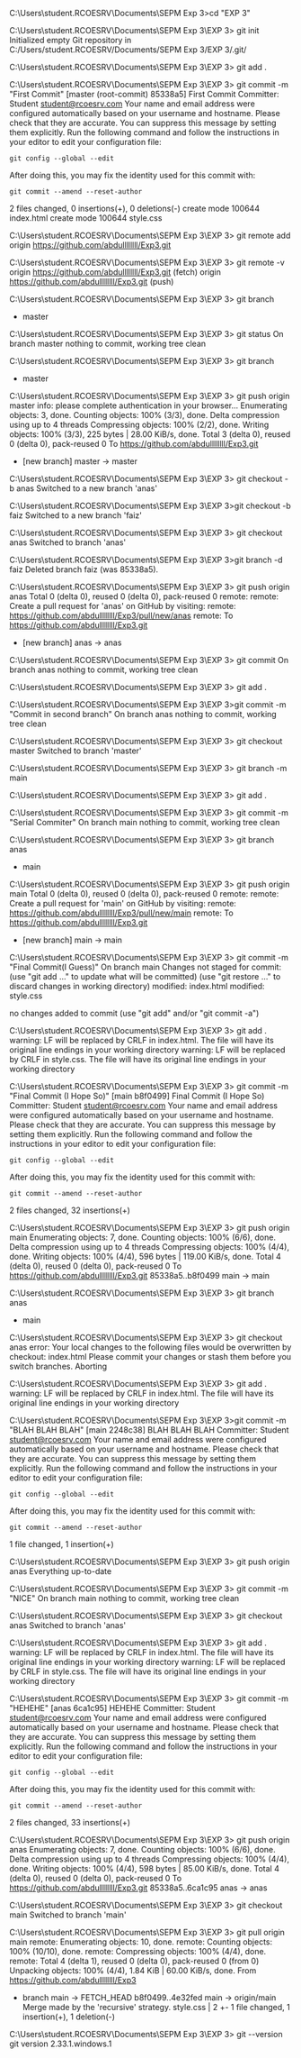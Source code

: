 C:\Users\student.RCOESRV\Documents\SEPM Exp 3>cd "EXP 3"

C:\Users\student.RCOESRV\Documents\SEPM Exp 3\EXP 3> git init
Initialized empty Git repository in C:/Users/student.RCOESRV/Documents/SEPM Exp 3/EXP 3/.git/

C:\Users\student.RCOESRV\Documents\SEPM Exp 3\EXP 3> git add .

C:\Users\student.RCOESRV\Documents\SEPM Exp 3\EXP 3> git commit -m "First Commit"
[master (root-commit) 85338a5] First Commit
 Committer: Student <student@rcoesrv.com>
Your name and email address were configured automatically based
on your username and hostname. Please check that they are accurate.
You can suppress this message by setting them explicitly. Run the
following command and follow the instructions in your editor to edit
your configuration file:

    git config --global --edit

After doing this, you may fix the identity used for this commit with:

    git commit --amend --reset-author

 2 files changed, 0 insertions(+), 0 deletions(-)
 create mode 100644 index.html
 create mode 100644 style.css

C:\Users\student.RCOESRV\Documents\SEPM Exp 3\EXP 3> git remote add origin https://github.com/abdullllllll/Exp3.git

C:\Users\student.RCOESRV\Documents\SEPM Exp 3\EXP 3> git remote -v
origin  https://github.com/abdullllllll/Exp3.git (fetch)
origin  https://github.com/abdullllllll/Exp3.git (push)

C:\Users\student.RCOESRV\Documents\SEPM Exp 3\EXP 3> git branch
* master

C:\Users\student.RCOESRV\Documents\SEPM Exp 3\EXP 3> git status
On branch master
nothing to commit, working tree clean

C:\Users\student.RCOESRV\Documents\SEPM Exp 3\EXP 3> git branch
* master

C:\Users\student.RCOESRV\Documents\SEPM Exp 3\EXP 3> git push origin master
info: please complete authentication in your browser...
Enumerating objects: 3, done.
Counting objects: 100% (3/3), done.
Delta compression using up to 4 threads
Compressing objects: 100% (2/2), done.
Writing objects: 100% (3/3), 225 bytes | 28.00 KiB/s, done.
Total 3 (delta 0), reused 0 (delta 0), pack-reused 0
To https://github.com/abdullllllll/Exp3.git
 * [new branch]      master -> master

C:\Users\student.RCOESRV\Documents\SEPM Exp 3\EXP 3> git checkout -b anas
Switched to a new branch 'anas'

C:\Users\student.RCOESRV\Documents\SEPM Exp 3\EXP 3>git checkout -b faiz
Switched to a new branch 'faiz'

C:\Users\student.RCOESRV\Documents\SEPM Exp 3\EXP 3> git checkout anas
Switched to branch 'anas'

C:\Users\student.RCOESRV\Documents\SEPM Exp 3\EXP 3>git branch -d faiz
Deleted branch faiz (was 85338a5).

C:\Users\student.RCOESRV\Documents\SEPM Exp 3\EXP 3> git push origin anas
Total 0 (delta 0), reused 0 (delta 0), pack-reused 0
remote: 
remote: Create a pull request for 'anas' on GitHub by visiting:
remote:      https://github.com/abdullllllll/Exp3/pull/new/anas
remote:
To https://github.com/abdullllllll/Exp3.git
 * [new branch]      anas -> anas

C:\Users\student.RCOESRV\Documents\SEPM Exp 3\EXP 3> git commit
On branch anas
nothing to commit, working tree clean

C:\Users\student.RCOESRV\Documents\SEPM Exp 3\EXP 3> git add . 

C:\Users\student.RCOESRV\Documents\SEPM Exp 3\EXP 3>git commit -m "Commit in second branch"
On branch anas
nothing to commit, working tree clean

C:\Users\student.RCOESRV\Documents\SEPM Exp 3\EXP 3> git checkout master
Switched to branch 'master'

C:\Users\student.RCOESRV\Documents\SEPM Exp 3\EXP 3> git branch -m main

C:\Users\student.RCOESRV\Documents\SEPM Exp 3\EXP 3> git add .

C:\Users\student.RCOESRV\Documents\SEPM Exp 3\EXP 3> git commit -m "Serial Commiter"
On branch main
nothing to commit, working tree clean

C:\Users\student.RCOESRV\Documents\SEPM Exp 3\EXP 3> git branch
  anas
* main

C:\Users\student.RCOESRV\Documents\SEPM Exp 3\EXP 3> git push origin main
Total 0 (delta 0), reused 0 (delta 0), pack-reused 0
remote: 
remote: Create a pull request for 'main' on GitHub by visiting:
remote:      https://github.com/abdullllllll/Exp3/pull/new/main
remote:
To https://github.com/abdullllllll/Exp3.git
 * [new branch]      main -> main

C:\Users\student.RCOESRV\Documents\SEPM Exp 3\EXP 3> git commit -m "Final Commit(I Guess)" 
On branch main
Changes not staged for commit:
  (use "git add <file>..." to update what will be committed)
  (use "git restore <file>..." to discard changes in working directory)
        modified:   index.html
        modified:   style.css

no changes added to commit (use "git add" and/or "git commit -a")

C:\Users\student.RCOESRV\Documents\SEPM Exp 3\EXP 3> git add .
warning: LF will be replaced by CRLF in index.html.
The file will have its original line endings in your working directory
warning: LF will be replaced by CRLF in style.css.
The file will have its original line endings in your working directory

C:\Users\student.RCOESRV\Documents\SEPM Exp 3\EXP 3> git commit -m "Final Commit (I Hope So)"
[main b8f0499] Final Commit (I Hope So)
 Committer: Student <student@rcoesrv.com>
Your name and email address were configured automatically based
on your username and hostname. Please check that they are accurate.
You can suppress this message by setting them explicitly. Run the
following command and follow the instructions in your editor to edit
your configuration file:

    git config --global --edit

After doing this, you may fix the identity used for this commit with:

    git commit --amend --reset-author

 2 files changed, 32 insertions(+)

C:\Users\student.RCOESRV\Documents\SEPM Exp 3\EXP 3> git push origin main
Enumerating objects: 7, done.
Counting objects: 100% (6/6), done.
Delta compression using up to 4 threads
Compressing objects: 100% (4/4), done.
Writing objects: 100% (4/4), 596 bytes | 119.00 KiB/s, done.
Total 4 (delta 0), reused 0 (delta 0), pack-reused 0
To https://github.com/abdullllllll/Exp3.git
   85338a5..b8f0499  main -> main

C:\Users\student.RCOESRV\Documents\SEPM Exp 3\EXP 3> git branch
  anas
* main

C:\Users\student.RCOESRV\Documents\SEPM Exp 3\EXP 3> git checkout anas
error: Your local changes to the following files would be overwritten by checkout:
        index.html
Please commit your changes or stash them before you switch branches.
Aborting

C:\Users\student.RCOESRV\Documents\SEPM Exp 3\EXP 3> git add .
warning: LF will be replaced by CRLF in index.html.
The file will have its original line endings in your working directory

C:\Users\student.RCOESRV\Documents\SEPM Exp 3\EXP 3>git commit -m "BLAH BLAH BLAH"
[main 2248c38] BLAH BLAH BLAH
 Committer: Student <student@rcoesrv.com>
Your name and email address were configured automatically based
on your username and hostname. Please check that they are accurate.
You can suppress this message by setting them explicitly. Run the
following command and follow the instructions in your editor to edit
your configuration file:

    git config --global --edit

After doing this, you may fix the identity used for this commit with:

    git commit --amend --reset-author

 1 file changed, 1 insertion(+)

C:\Users\student.RCOESRV\Documents\SEPM Exp 3\EXP 3> git push origin anas
Everything up-to-date

C:\Users\student.RCOESRV\Documents\SEPM Exp 3\EXP 3> git commit -m "NICE"
On branch main
nothing to commit, working tree clean

C:\Users\student.RCOESRV\Documents\SEPM Exp 3\EXP 3> git checkout anas
Switched to branch 'anas'

C:\Users\student.RCOESRV\Documents\SEPM Exp 3\EXP 3> git add .
warning: LF will be replaced by CRLF in index.html.
The file will have its original line endings in your working directory
warning: LF will be replaced by CRLF in style.css.
The file will have its original line endings in your working directory

C:\Users\student.RCOESRV\Documents\SEPM Exp 3\EXP 3> git commit -m "HEHEHE"
[anas 6ca1c95] HEHEHE
 Committer: Student <student@rcoesrv.com>
Your name and email address were configured automatically based
on your username and hostname. Please check that they are accurate.
You can suppress this message by setting them explicitly. Run the
following command and follow the instructions in your editor to edit
your configuration file:

    git config --global --edit

After doing this, you may fix the identity used for this commit with:

    git commit --amend --reset-author

 2 files changed, 33 insertions(+)

C:\Users\student.RCOESRV\Documents\SEPM Exp 3\EXP 3> git push origin anas
Enumerating objects: 7, done.
Counting objects: 100% (6/6), done.
Delta compression using up to 4 threads
Compressing objects: 100% (4/4), done.
Writing objects: 100% (4/4), 598 bytes | 85.00 KiB/s, done.
Total 4 (delta 0), reused 0 (delta 0), pack-reused 0
To https://github.com/abdullllllll/Exp3.git
   85338a5..6ca1c95  anas -> anas

C:\Users\student.RCOESRV\Documents\SEPM Exp 3\EXP 3> git checkout main
Switched to branch 'main'

C:\Users\student.RCOESRV\Documents\SEPM Exp 3\EXP 3> git pull origin main
remote: Enumerating objects: 10, done.
remote: Counting objects: 100% (10/10), done.
remote: Compressing objects: 100% (4/4), done.
remote: Total 4 (delta 1), reused 0 (delta 0), pack-reused 0 (from 0)
Unpacking objects: 100% (4/4), 1.84 KiB | 60.00 KiB/s, done.
From https://github.com/abdullllllll/Exp3
 * branch            main       -> FETCH_HEAD
   b8f0499..4e32fed  main       -> origin/main
Merge made by the 'recursive' strategy.
 style.css | 2 +-
 1 file changed, 1 insertion(+), 1 deletion(-)

C:\Users\student.RCOESRV\Documents\SEPM Exp 3\EXP 3> git --version
git version 2.33.1.windows.1
